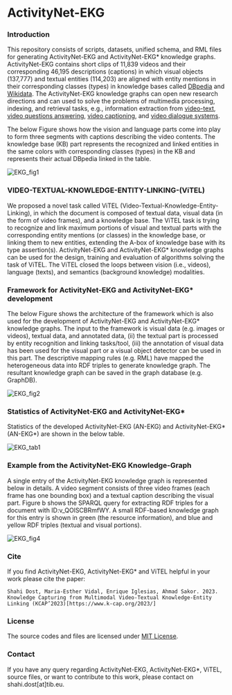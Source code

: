 # ActivityNet-EKG

### Introduction
This repository consists of scripts, datasets, unified schema, and RML files for generating ActivityNet-EKG and ActivityNet-EKG* knowledge graphs. ActivityNet-EKG contains short clips of 11,839 videos and their corresponding 46,195 descriptions (captions) in which visual objects (137,777) and textual entities (114,203) are aligned with entity mentions in their corresponding classes (types) in knowledge bases called [DBpedia](https://www.dbpedia.org/) and [Wikidata](https://www.wikidata.org/wiki/Wikidata:Main_Page). The ActivityNet-EKG knowledge graphs can open new research directions and can used to solve the problems of multimedia processing, indexing, and retrieval tasks, e.g., information extraction from [video-text](https://www.sciencedirect.com/science/article/pii/S0031320303004175), [video questions answering](https://arxiv.org/abs/1809.01696), [video captioning](https://www.ics.uci.edu/~dechter/courses/ics-295/fall-2019/presentations/Porhemmat.pdf), and [video dialogue systems](https://arxiv.org/abs/1907.01166).

The below Figure shows how the vision and language parts come into play to form three segments with captions describing the video contents. The knowledge base (KB) part represents the recognized and linked entities in the same colors with corresponding classes (types) in the KB and represents their actual DBpedia linked in the table.

![EKG_fig1](https://github.com/SDM-TIB/Video-Entity-Linking/assets/25593410/d560dc1f-15ba-4d6f-8fb0-57517491d681)

### VIDEO-TEXTUAL-KNOWLEDGE-ENTITY-LINKING-(ViTEL)
We proposed a novel task called ViTEL (Video-Textual-Knowledge-Entity-Linking), in which the document is composed of textual data, visual data (in the form of video frames), and a knowledge base. The ViTEL task is trying to recognize and link maximum portions of visual and textual parts with the corresponding entity mentions (or classes) in the knowledge base, or linking them to new entities, extending the A-box of knowledge base with its type assertion(s). ActivityNet-EKG and ActivityNet-EKG* knowledge graphs can be used for the design, training and evaluation of algorithms solving the task of ViTEL. The ViTEL closed the loops between vision (i.e., videos), language (texts), and semantics (background knowledge) modalities.

### Framework for ActivityNet-EKG and ActivityNet-EKG* development
The below Figure shows the architecture of the framework which is also used for the development of ActivityNet-EKG and ActivityNet-EKG* knowledge graphs. The input to the framework is visual data (e.g. images or videos), textual data, and annotated data, (ii) the textual part is processed by entity recognition and linking tasks/tool, (iii) the annotation of visual data has been used for the visual part or a visual object detector can be used in this part. The descriptive mapping rules (e.g. RML) have mapped the heterogeneous data into RDF triples to generate knowledge graph. The resultant knowledge graph can be saved in the graph database (e.g. GraphDB).


![EKG_fig2](https://github.com/SDM-TIB/Video-Entity-Linking/assets/25593410/7a618da5-7004-440d-82bf-3c1697b90a72)

### Statistics of ActivityNet-EKG and ActivityNet-EKG*
Statistics of the developed ActivityNet-EKG (AN-EKG) and ActivityNet-EKG* (AN-EKG*) are shown in the below table.

![EKG_tab1](https://github.com/SDM-TIB/Video-Entity-Linking/assets/25593410/5bf2cdcb-2999-427a-b827-29072d282fec)


###  Example from the ActivityNet-EKG Knowledge-Graph
A single entry of the ActivityNet-EKG knowledge graph is represented below in details. A video segment consists of three video frames (each frame has one bounding box) and a textual caption describing the visual part. Figure b shows the SPARQL query for extracting RDF triples for a document with ID:v_QOlSCBRmfWY. A small RDF-based knowledge graph for this entry is shown in green (the resource information), and blue and yellow RDF triples (textual and visual portions).

![EKG_fig4](https://github.com/SDM-TIB/Video-Entity-Linking/assets/25593410/c29c15cb-05de-434b-85c6-e8627a88717a)

### Cite
If you find ActivityNet-EKG, ActivityNet-EKG* and ViTEL helpful in your work please cite the paper:
```
Shahi Dost, Maria-Esther Vidal, Enrique Iglesias, Ahmad Sakor. 2023.
Knowledge Capturing from Multimodal Video-Textual Knowledge-Entity Linking (KCAP’2023)[https://www.k-cap.org/2023/]
```

### License
The source codes and files are licensed under [MIT License](https://github.com/SDM-TIB/Video-Entity-Linking/blob/main/LICENSE).

### Contact
If you have any query regarding ActivityNet-EKG, ActivityNet-EKG*, ViTEL, source files, or want to contribute to this work, please contact on shahi.dost[at]tib.eu.
